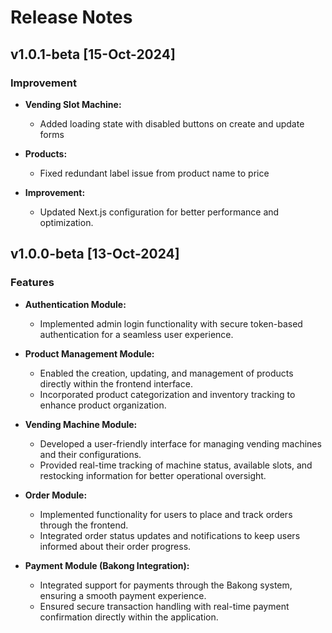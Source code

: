 # Release Notes

## v1.0.1-beta [15-Oct-2024]

### Improvement

- **Vending Slot Machine:**

  - Added loading state with disabled buttons on create and update forms

- **Products:**

  - Fixed redundant label issue from product name to price

- **Improvement:**
  - Updated Next.js configuration for better performance and optimization.

## v1.0.0-beta [13-Oct-2024]

### Features

- **Authentication Module:**

  - Implemented admin login functionality with secure token-based authentication for a seamless user experience.

- **Product Management Module:**

  - Enabled the creation, updating, and management of products directly within the frontend interface.
  - Incorporated product categorization and inventory tracking to enhance product organization.

- **Vending Machine Module:**

  - Developed a user-friendly interface for managing vending machines and their configurations.
  - Provided real-time tracking of machine status, available slots, and restocking information for better operational oversight.

- **Order Module:**

  - Implemented functionality for users to place and track orders through the frontend.
  - Integrated order status updates and notifications to keep users informed about their order progress.

- **Payment Module (Bakong Integration):**
  - Integrated support for payments through the Bakong system, ensuring a smooth payment experience.
  - Ensured secure transaction handling with real-time payment confirmation directly within the application.
